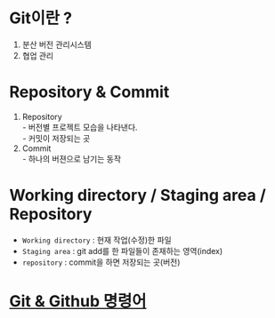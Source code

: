 # Git이란 ?
  1. 분산 버전 관리시스템
  2. 협업 관리 

# Repository & Commit 
  1. Repository</br>
    - 버전별 프로젝트 모습을 나타낸다.</br>
    - 커밋이 저장되는 곳
  2. Commit</br>
    - 하나의 버젼으로 남기는 동작

# Working directory / Staging area / Repository
  - `Working directory` : 현재 작업(수정)한 파일
  - `Staging area` : git add를 한 파일들이 존재하는 영역(index)
  - `repository` : commit을 하면 저장되는 곳(버전)

# [Git & Github 명령어](./git_cmd.md)
